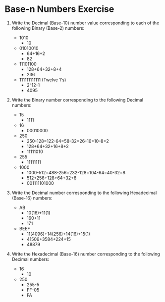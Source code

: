 # Base-n Numbers Exercise
1. Write the Decimal (Base-10) number value corresponding to each of the following Binary (Base-2) numbers:
    * 1010
        * 10
    * 01010010 
        * 64+16+2
        * 82
    * 11101100 
        * 128+64+32+8+4
        * 236
    * 111111111111 (Twelve 1's)
        * 2^12-1
        * 4095

2. Write the Binary number corresponding to the following Decimal numbers:
    * 15 
        * 1111
    * 16
        * 00010000 
    * 250 
        * 250-128=122-64=58-32=26-16=10-8=2
        * 128+64+32+16+8+2
        * 11111010
    * 255
        * 11111111
    * 1000
        * 1000-512=488-256=232-128=104-64=40-32=8
        * 512+256+128+64+32+8
        * 001111101000

3. Write the Decimal number corresponding to the following Hexadecimal (Base-16) numbers:
    * AB
        * 10(16)+11(1)
        * 160+11
        * 171
    * BEEF
        * 11(4096)+14(256)+14(16)+15(1)
        * 41506+3584+224+15
        * 48879

3. Write the Hexadecimal (Base-16) number corresponding to the following Decimal numbers:
    * 16
        * 10
    * 250
        * 255-5
        * FF-05
        * FA